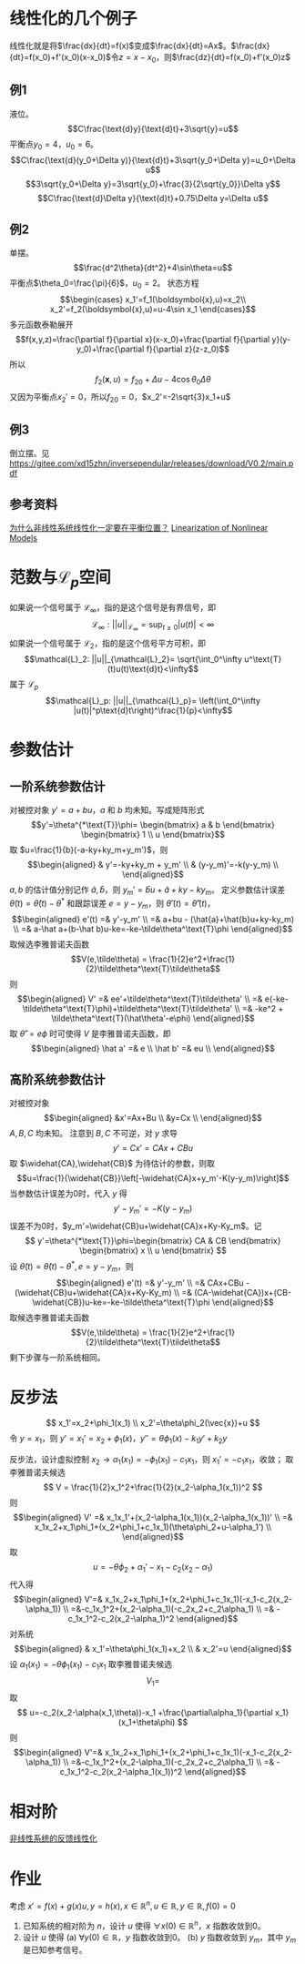 # 线性化的几个例子
线性化就是将$\frac{dx}{dt}=f(x)$变成$\frac{dx}{dt}=Ax$。$\frac{dx}{dt}=f(x_0)+f'(x_0)(x-x_0)$令$z=x-x_0$，则$\frac{dz}{dt}=f(x_0)+f'(x_0)z$
## 例1
液位。
$$C\frac{\text{d}y}{\text{d}t}+3\sqrt{y}=u$$
平衡点$y_0=4$，$u_0=6$。
$$C\frac{\text{d}(y_0+\Delta y)}{\text{d}t}+3\sqrt{y_0+\Delta y}=u_0+\Delta u$$
$$3\sqrt{y_0+\Delta y}=3\sqrt{y_0}+\frac{3}{2\sqrt{y_0}}\Delta y$$
$$C\frac{\text{d}\Delta y}{\text{d}t}+0.75\Delta y=\Delta u$$
## 例2
单摆。
$$\frac{d^2\theta}{dt^2}+4\sin\theta=u$$
平衡点$\theta_0=\frac{\pi}{6}$，$u_0=2$。
状态方程
$$\begin{cases}
x_1'=f_1(\boldsymbol{x},u)=x_2\\
x_2'=f_2(\boldsymbol{x},u)=u-4\sin x_1
\end{cases}$$
多元函数泰勒展开
$$f(x,y,z)=\frac{\partial f}{\partial x}(x-x_0)+\frac{\partial f}{\partial y}(y-y_0)+\frac{\partial f}{\partial z}(z-z_0)$$
所以
$$f_2(\boldsymbol{x},u)=f_{20}+\Delta u-4\cos\theta_0\Delta\theta$$
又因为平衡点$x_2'=0$，所以$f_{20}=0$，$x_2'=-2\sqrt{3}x_1+u$
## 例3
倒立摆。见 <https://gitee.com/xd15zhn/inversependular/releases/download/V0.2/main.pdf>
## 参考资料
[为什么非线性系统线性化一定要在平衡位置？](https://www.zhihu.com/question/22475259)
[Linearization of Nonlinear Models](https://eng.libretexts.org/Bookshelves/Industrial_and_Systems_Engineering/Book%3A_Introduction_to_Control_Systems_(Iqbal)/01%3A_Mathematical_Models_of_Physical_Systems/1.07%3A_Linearization_of_Nonlinear_Models)

# 范数与$\mathcal{L}_p$空间
如果说一个信号属于 $\mathcal{L}_\infty$，指的是这个信号是有界信号，即
$$\mathcal{L}_\infty: ||u||_{\mathcal{L}_\infty}=\sup_{t\ge 0}|u(t)|<\infty$$
如果说一个信号属于 $\mathcal{L}_2$，指的是这个信号平方可积，即
$$\mathcal{L}_2: ||u||_{\mathcal{L}_2}=
\sqrt{\int_0^\infty u^\text{T}(t)u(t)\text{d}t}<\infty$$
属于 $\mathcal{L}_p$
$$\mathcal{L}_p: ||u||_{\mathcal{L}_p}=
\left(\int_0^\infty |u(t)|^p\text{d}t\right)^\frac{1}{p}<\infty$$

# 参数估计
## 一阶系统参数估计
对被控对象 $y'=a+bu$，$a$ 和 $b$ 均未知。写成矩阵形式
$$y'=\theta^{*\text{T}}\phi=
\begin{bmatrix} a & b \end{bmatrix}
\begin{bmatrix} 1 \\ u \end{bmatrix}$$
取 $u=\frac{1}{b}(-a-ky+ky_m+y_m')$，则
$$\begin{aligned}
& y'=-ky+ky_m + y_m' \\
& (y-y_m)'=-k(y-y_m) \\
\end{aligned}$$
$a,b$ 的估计值分别记作 $\hat{a},\hat{b}$，则 $y_m'=\hat{b}u+\hat{a}+ky-ky_m$。
定义参数估计误差 $\tilde\theta(t)=\hat\theta(t)-\theta^*$ 和跟踪误差 $e=y-y_m$，则 $\tilde\theta'(t)=\hat\theta'(t)$，
$$\begin{aligned}
e'(t) =& y'-y_m' \\
=& a+bu - (\hat{a}+\hat{b}u+ky-ky_m) \\
=& a-\hat a+(b-\hat b)u-ke=-ke-\tilde\theta^\text{T}\phi
\end{aligned}$$
取候选李雅普诺夫函数
$$V(e,\tilde\theta) = \frac{1}{2}e^2+\frac{1}{2}\tilde\theta^\text{T}\tilde\theta$$
则
$$\begin{aligned}
V' =& ee'+\tilde\theta^\text{T}\tilde\theta' \\
=& e(-ke-\tilde\theta^\text{T}\phi)+\tilde\theta^\text{T}\tilde\theta' \\
=& -ke^2 + \tilde\theta^\text{T}(\hat\theta'-e\phi)
\end{aligned}$$
取 $\hat\theta'=e\phi$ 时可使得 $V$ 是李雅普诺夫函数，即
$$\begin{aligned}
\hat a' =& e \\
\hat b' =& eu \\
\end{aligned}$$

## 高阶系统参数估计
对被控对象
$$\begin{aligned}
&x'=Ax+Bu \\
&y=Cx \\
\end{aligned}$$
$A,B,C$ 均未知。
注意到 $B,C$ 不可逆，对 $y$ 求导
$$y'=Cx'=CAx+CBu$$
取 $\widehat{CA},\widehat{CB}$ 为待估计的参数，则取
$$u=\frac{1}{\widehat{CB}}\left[-\widehat{CA}x+y_m'-K(y-y_m)\right]$$
当参数估计误差为0时，代入 $y$ 得
$$y'-y_m'=-K(y-y_m)$$
误差不为0时，$y_m'=\widehat{CB}u+\widehat{CA}x+Ky-Ky_m$。记
$$
y'=\theta^{*\text{T}}\phi=\begin{bmatrix} CA & CB \end{bmatrix}
\begin{bmatrix} x \\ u \end{bmatrix}
$$
设 $\tilde\theta(t)=\hat\theta(t)-\theta^*,e=y-y_m$，则
$$\begin{aligned}
e'(t) =& y'-y_m' \\
=& CAx+CBu - (\widehat{CB}u+\widehat{CA}x+Ky-Ky_m) \\
=& (CA-\widehat{CA})x+(CB-\widehat{CB})u-ke=-ke-\tilde\theta^\text{T}\phi
\end{aligned}$$
取候选李雅普诺夫函数
$$V(e,\tilde\theta) = \frac{1}{2}e^2+\frac{1}{2}\tilde\theta^\text{T}\tilde\theta$$
剩下步骤与一阶系统相同。

# 反步法
$$
x_1'=x_2+\phi_1(x_1) \\
x_2'=\theta\phi_2(\vec{x})+u
$$
令 $y=x_1$，则 $y'=x_1'=x_2+\phi_1(x)$，$y''=\theta\phi_1(x)-k_1y'+k_2y$

反步法，设计虚拟控制 $x_2\rightarrow\alpha_1(x_1)=-\phi_1(x_1)-c_1x_1$，则 $x_1'=-c_1x_1$，收敛；
取李雅普诺夫候选
$$ V = \frac{1}{2}x_1^2+\frac{1}{2}(x_2-\alpha_1(x_1))^2 $$
则
$$\begin{aligned}
V' =& x_1x_1'+(x_2-\alpha_1(x_1))(x_2-\alpha_1(x_1))' \\
=& x_1x_2+x_1\phi_1+(x_2+\phi_1+c_1x_1)(\theta\phi_2+u-\alpha_1') \\
\end{aligned}$$
取
$$
u=-\theta\phi_2+\alpha_1'-x_1-c_2(x_2-\alpha_1)
$$
代入得
$$\begin{aligned}
V'=& x_1x_2+x_1\phi_1+(x_2+\phi_1+c_1x_1)(-x_1-c_2(x_2-\alpha_1)) \\
=&-c_1x_1^2+(x_2-\alpha_1)(-c_2x_2+c_2\alpha_1) \\
=& -c_1x_1^2-c_2(x_2-\alpha_1)^2
\end{aligned}$$
对系统
$$\begin{aligned}
& x_1'=\theta\phi_1(x_1)+x_2 \\
& x_2'=u
\end{aligned}$$
设 $\alpha_1(x_1)=-\theta\phi_1(x_1)-c_1x_1$
取李雅普诺夫候选
$$ V_1= $$
取
$$ u=-c_2(x_2-\alpha(x_1,\theta))-x_1
+\frac{\partial\alpha_1}{\partial x_1}(x_1+\theta\phi) $$
则 
$$\begin{aligned}
V'=& x_1x_2+x_1\phi_1+(x_2+\phi_1+c_1x_1)(-x_1-c_2(x_2-\alpha_1)) \\
=&-c_1x_1^2+(x_2-\alpha_1)(-c_2x_2+c_2\alpha_1) \\
=& -c_1x_1^2-c_2(x_2-\alpha_1(x_1))^2
\end{aligned}$$

# 相对阶
[非线性系统的反馈线性化](https://blog.csdn.net/qq_34288751/article/details/129697166)

# 作业
考虑 $x'= f(x)+g(x)u,y=h(x),x\in\mathbb{R}^n,u\in\mathbb{R},y\in\mathbb{R},f(0)=0$
1. 已知系统的相对阶为 $n$，设计 $u$ 使得 $\forall x(0)\in\mathbb{R}^n$，$x$ 指数收敛到0。
2. 设计 $u$ 使得
(a) $\forall y(0)\in\mathbb{R}$，$y$ 指数收敛到0。
(b) $y$ 指数收敛到 $y_m$，其中 $y_m$ 是已知参考信号。
